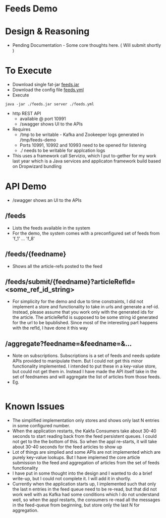 # Feeds Demo

# Design & Reasoning
* Pending Documentation - Some core thoughts here. ( Will submit shortly )

# To Execute
* Download single fat-jar [feeds.jar](https://www.dropbox.com/s/q21e8gul10ftoma/feeds.jar)
* Download the config file [feeds.yml](https://www.dropbox.com/s/x833knqpojkmunj/feeds.yml)
* Execute 
```
java -jar ./feeds.jar server ./feeds.yml
```
* http REST API 
	* available @ port 10991
	* /swagger shows UI to the APIs
* Requires
	* /tmp to be writable - Kafka and Zookeeper logs generated in /tmp/feeds-demo
	* Ports 10991, 10992 and 10993 need to be opened for listening
	* ./ needs to be writable for applcation logs 
* This uses a framework call Servizio, which I put to-gether for my work last year which is a Java services and applicaton framework build based on Dropwizard bundling

# API Demo
* /swagger shows an UI to the APIs

## /feeds
* Lists the feeds available in the system
* For the demo, the system comes with a preconfigured set of feeds from 'f_1' ... 'f_8'

## /feeds/{feedname}
* Shows all the article-refs posted to the feed

## /feeds/submit/{feedname}?articleRefId=<some_ref_id_string>
* For simplicity for the demo and due to time constraints, I did not implement a store and functionality to take in urls and generate a ref-id. Instead, please assume that you work only with the generated ids for the article. The articleRefId is supposed to be some string id generated for the url to be bpublished. Since most of the interesting part happens with the refId, I have done it this way

## /aggregate?feedname=<x>&feedname=<y>&...
* Note on subscriptions. Subscriptions is a set of feeds and needs update APIs provided to manipulate them. But I could not get this minor functionality implemented. I intended to put these in a key-value store, but could not get them in. Instead I have made the API itself take in the set of feednames and will aggregate the list of articles from those feeds.
* Eg.
```http://localhost:10991/aggregate?feename=f_1&feedname=f_5&feedname=f_6&numEntries=10
```

# Known Issues
* The simplified implementation only stores and shows only last N entries in some configured number.
* When the application restarts, the Kakfa Consumers take about 30-40 seconds to start reading back from the feed persistent queues. I could not get to the the bottom of this. So when the appl re-starts, it will take about 30-40 seconds for the feed articles to show up
* Lot of things are simplied and some APIs are not implemented which are purely key-value lookups. But I have implemed the core article submission to the feed and aggregation of articles from the set of feeds functionality
* I have put in some thought into the design and I wanted to do a brief write-up, but I could not complete it. I will add it in shortly.
* Currently when the application starts up, I implemented such that only the last n entries in the feed queue need to be re-read, but that did not work well with as Kafka had some conditions which I do not understand well, so when the appl restarts, the consumers re-read all the messages in the feed-queue from beginning, but store only the last N for aggregation.
